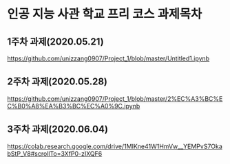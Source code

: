 # 인공 지능 사관 학교 프리 코스 과제목차

## 1주차 과제(2020.05.21)
https://github.com/unizzang0907/Project_1/blob/master/Untitled1.ipynb

## 2주차 과제(2020.05.28)
https://github.com/unizzang0907/Project_1/blob/master/2%EC%A3%BC%EC%B0%A8%EA%B3%BC%EC%A0%9C.ipynb

## 3주차 과제(2020.06.04)
https://colab.research.google.com/drive/1MIKne41W1HmVw__YEMPvS7OkabStP_V8#scrollTo=3XfP0-zIXQF6
